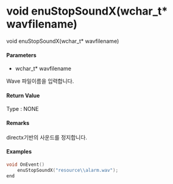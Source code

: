 # void enuStopSoundX\(wchar\_t\* wavfilename\)

void enuStopSoundX\(wchar\_t\* wavfilename\)

#### Parameters

* wchar\_t\* wavfilename

Wave 파일이름을 입력합니다.

#### Return Value

Type :  NONE

#### Remarks

directx기반의 사운드를 정지합니다.

#### Examples

```cpp
void OnEvent()
    enuStopSoundX("resource\\alarm.wav");
end
```



